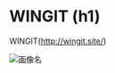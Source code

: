 
# WINGIT (h1)

WINGIT(http://wingit.site/)

![画像名](https://github.com/risarisa0126/wingit/blob/master/app/assets/images/brevite-KJWjsztHPPU-unsplash.jpg)
